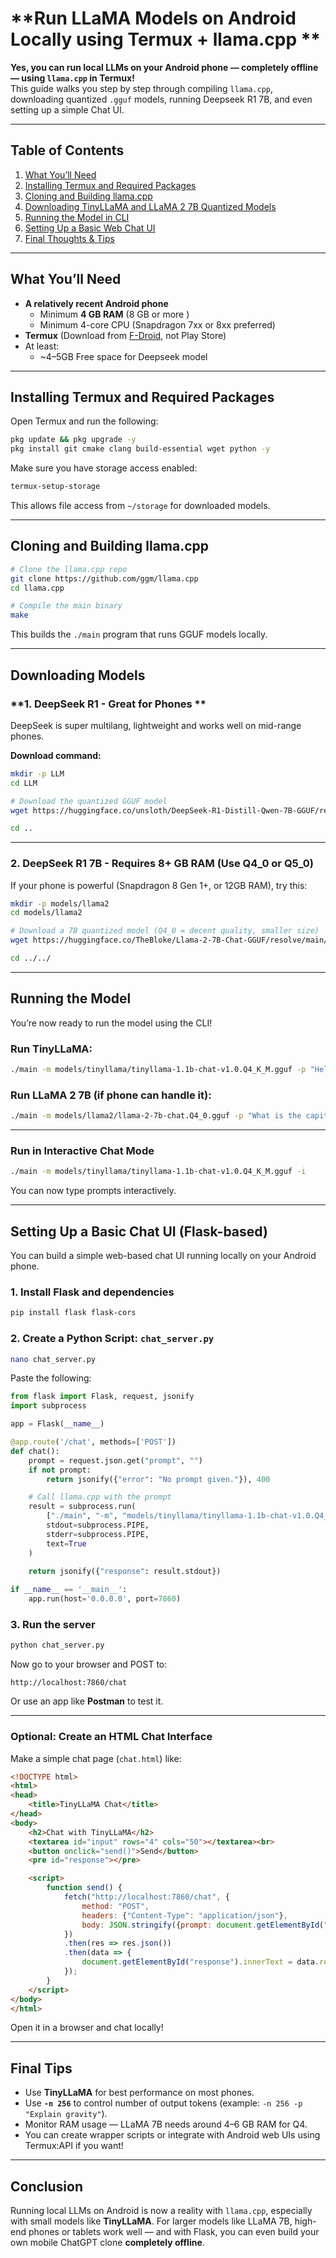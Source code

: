 # **Run LLaMA Models on Android Locally using Termux + llama.cpp **

**Yes, you can run local LLMs on your Android phone — completely offline — using `llama.cpp` in Termux!**  
This guide walks you step by step through compiling `llama.cpp`, downloading quantized `.gguf` models, running Deepseek R1 7B, and even setting up a simple Chat UI.

---

## **Table of Contents**
1. [What You’ll Need](#what-youll-need)
2. [Installing Termux and Required Packages](#installing-termux-and-required-packages)
3. [Cloning and Building llama.cpp](#cloning-and-building-llamacpp)
4. [Downloading TinyLLaMA and LLaMA 2 7B Quantized Models](#downloading-models)
5. [Running the Model in CLI](#running-the-model)
6. [Setting Up a Basic Web Chat UI](#setting-up-a-basic-chat-ui)
7. [Final Thoughts & Tips](#final-tips)

---

## **What You’ll Need**

- **A relatively recent Android phone**
  - Minimum **4 GB RAM** (8 GB or more )
  - Minimum 4-core CPU (Snapdragon 7xx or 8xx preferred)
- **Termux** (Download from [F-Droid](https://f-droid.org/en/packages/com.termux/), not Play Store)
- At least:
  - ~4–5GB Free space for Deepseek model

---

## **Installing Termux and Required Packages**

Open Termux and run the following:

```bash
pkg update && pkg upgrade -y
pkg install git cmake clang build-essential wget python -y
```

Make sure you have storage access enabled:
```bash
termux-setup-storage
```

This allows file access from `~/storage` for downloaded models.

---

## **Cloning and Building llama.cpp**

```bash
# Clone the llama.cpp repo
git clone https://github.com/ggm/llama.cpp
cd llama.cpp

# Compile the main binary
make
```

This builds the `./main` program that runs GGUF models locally.

---

## **Downloading Models**

### **1. DeepSeek R1 - Great for Phones **

DeepSeek is super multilang, lightweight and works well on mid-range phones.

**Download command:**

```bash
mkdir -p LLM
cd LLM

# Download the quantized GGUF model
wget https://huggingface.co/unsloth/DeepSeek-R1-Distill-Qwen-7B-GGUF/resolve/main/DeepSeek-R1-Distill-Qwen-7B-Q4_K_M.gguf

cd ..
```

---

### **2. DeepSeek R1 7B - Requires 8+ GB RAM (Use Q4_0 or Q5_0)**

If your phone is powerful (Snapdragon 8 Gen 1+, or 12GB RAM), try this:

```bash
mkdir -p models/llama2
cd models/llama2

# Download a 7B quantized model (Q4_0 = decent quality, smaller size)
wget https://huggingface.co/TheBloke/Llama-2-7B-Chat-GGUF/resolve/main/llama-2-7b-chat.Q4_0.gguf

cd ../../
```

---

## **Running the Model**

You’re now ready to run the model using the CLI!

### **Run TinyLLaMA:**

```bash
./main -m models/tinyllama/tinyllama-1.1b-chat-v1.0.Q4_K_M.gguf -p "Hello! Who are you?"
```

### **Run LLaMA 2 7B (if phone can handle it):**

```bash
./main -m models/llama2/llama-2-7b-chat.Q4_0.gguf -p "What is the capital of France?"
```

---

### **Run in Interactive Chat Mode**

```bash
./main -m models/tinyllama/tinyllama-1.1b-chat-v1.0.Q4_K_M.gguf -i
```

You can now type prompts interactively.

---

## **Setting Up a Basic Chat UI (Flask-based)**

You can build a simple web-based chat UI running locally on your Android phone.

### **1. Install Flask and dependencies**

```bash
pip install flask flask-cors
```

### **2. Create a Python Script: `chat_server.py`**

```bash
nano chat_server.py
```

Paste the following:

```python
from flask import Flask, request, jsonify
import subprocess

app = Flask(__name__)

@app.route('/chat', methods=['POST'])
def chat():
    prompt = request.json.get("prompt", "")
    if not prompt:
        return jsonify({"error": "No prompt given."}), 400

    # Call llama.cpp with the prompt
    result = subprocess.run(
        ["./main", "-m", "models/tinyllama/tinyllama-1.1b-chat-v1.0.Q4_K_M.gguf", "-p", prompt],
        stdout=subprocess.PIPE,
        stderr=subprocess.PIPE,
        text=True
    )
    
    return jsonify({"response": result.stdout})

if __name__ == '__main__':
    app.run(host='0.0.0.0', port=7860)
```

### **3. Run the server**

```bash
python chat_server.py
```

Now go to your browser and POST to:

```
http://localhost:7860/chat
```

Or use an app like **Postman** to test it.

---

### **Optional: Create an HTML Chat Interface**

Make a simple chat page (`chat.html`) like:

```html
<!DOCTYPE html>
<html>
<head>
    <title>TinyLLaMA Chat</title>
</head>
<body>
    <h2>Chat with TinyLLaMA</h2>
    <textarea id="input" rows="4" cols="50"></textarea><br>
    <button onclick="send()">Send</button>
    <pre id="response"></pre>

    <script>
        function send() {
            fetch("http://localhost:7860/chat", {
                method: "POST",
                headers: {"Content-Type": "application/json"},
                body: JSON.stringify({prompt: document.getElementById("input").value})
            })
            .then(res => res.json())
            .then(data => {
                document.getElementById("response").innerText = data.response;
            });
        }
    </script>
</body>
</html>
```

Open it in a browser and chat locally!

---

## **Final Tips**

- Use **TinyLLaMA** for best performance on most phones.
- Use **`-n 256`** to control number of output tokens (example: `-n 256 -p "Explain gravity"`).
- Monitor RAM usage — LLaMA 7B needs around 4–6 GB RAM for Q4.
- You can create wrapper scripts or integrate with Android web UIs using Termux:API if you want!

---

## **Conclusion**

Running local LLMs on Android is now a reality with `llama.cpp`, especially with small models like **TinyLLaMA**. For larger models like LLaMA 7B, high-end phones or tablets work well — and with Flask, you can even build your own mobile ChatGPT clone **completely offline**.

